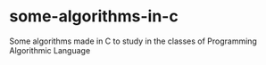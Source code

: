 # some-algorithms-in-c
Some algorithms made in C to study in the classes of Programming Algorithmic Language
